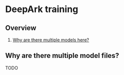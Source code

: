 # DeepArk training

## Overview
1. [Why are there multiple models here?](#multiple_models)



## <a ></a> Why are there multiple model files?
TODO

